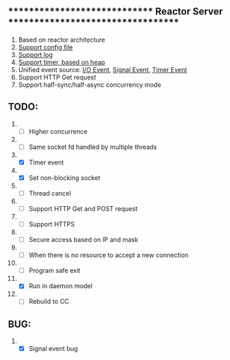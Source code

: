 ## **************************** Reactor Server ********************************* 
1. Based on reactor architecture
2. [Support config file](src/configUtil.cc)
3. [Support log](src/slog.cc)
4. [Support timer, based on heap](src/timer.cc)
5. Unified event source: [I/O Event](src/handler_io.cc), [Signal Event](src/handler_sig.cc), [Timer Event](src/handler_timer.cc)
6. Support HTTP Get request
7. Support half-sync/half-async concurrency mode

## TODO:
1. - [ ] Higher concurrence
2. - [ ] Same socket fd handled by multiple threads
3. - [X] Timer event
4. - [X] Set non-blocking socket
5. - [ ] Thread cancel
6. - [ ] Support HTTP Get and POST request
7. - [ ] Support HTTPS
8. - [ ] Secure access based on IP and mask
9. - [ ] When there is no resource to accept a new connection
10. - [ ] Program safe exit
11. - [X] Run in daemon model
12. - [ ] Rebuild to CC

## BUG:
1. - [x] Signal event bug
